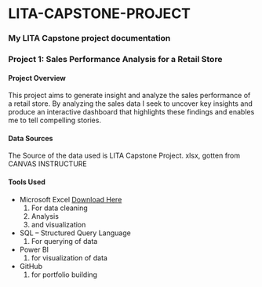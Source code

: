 # LITA-CAPSTONE-PROJECT
### My LITA Capstone project documentation

### Project 1: Sales Performance Analysis for a Retail Store 
#### Project Overview
This project aims to generate insight and analyze the sales performance of a retail store. By analyzing the sales data I seek to uncover key insights and produce an interactive dashboard that highlights these findings and enables me to tell compelling stories.

#### Data Sources
The Source of the data used is LITA Capstone Project. xlsx, gotten from CANVAS INSTRUCTURE

#### Tools Used
- Microsoft Excel [Download Here](https://WWW.microsoft.com)
   1. For data cleaning
   2. Analysis
   3. and visualization
- SQL – Structured Query Language
   1. For querying of data
- Power BI
   1. for visualization of data
- GitHub
   1. for portfolio building

